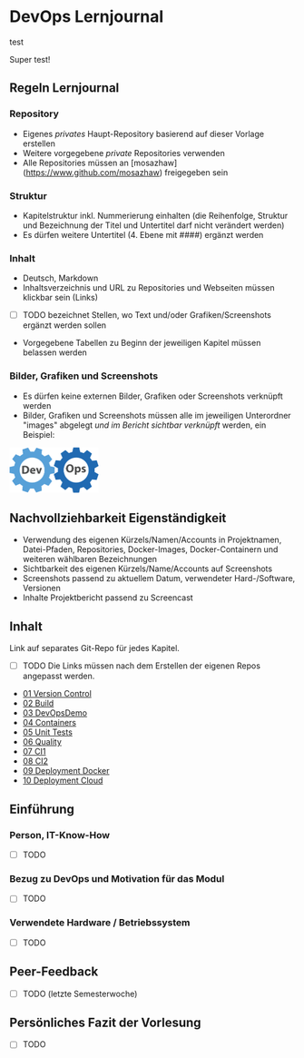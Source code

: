 # DevOps Lernjournal
test

Super test! 

## Regeln Lernjournal

### Repository
* Eigenes *privates* Haupt-Repository basierend auf dieser Vorlage erstellen
* Weitere vorgegebene *private* Repositories verwenden
* Alle Repositories müssen an [mosazhaw] (https://www.github.com/mosazhaw) freigegeben sein

### Struktur
* Kapitelstruktur inkl. Nummerierung einhalten (die Reihenfolge, Struktur und Bezeichnung der Titel und Untertitel darf nicht verändert werden)
* Es dürfen weitere Untertitel (4. Ebene mit ####) ergänzt werden

### Inhalt
* Deutsch, Markdown
* Inhaltsverzeichnis und URL zu Repositories und Webseiten müssen klickbar sein (Links)
* [ ] TODO bezeichnet Stellen, wo Text und/oder Grafiken/Screenshots ergänzt werden sollen
* Vorgegebene Tabellen zu Beginn der jeweiligen Kapitel müssen belassen werden

### Bilder, Grafiken und Screenshots
* Es dürfen keine externen Bilder, Grafiken oder Screenshots verknüpft werden
* Bilder, Grafiken und Screenshots müssen alle im jeweiligen Unterordner "images" abgelegt *und im Bericht sichtbar verknüpft* werden, ein Beispiel:

<img src="images/devops.png" alt="DevOpsLogo" width="157" height="80">

## Nachvollziehbarkeit Eigenständigkeit

* Verwendung des eigenen Kürzels/Namen/Accounts in Projektnamen, Datei-Pfaden, Repositories, Docker-Images, Docker-Containern und weiteren wählbaren Bezeichnungen
* Sichtbarkeit des eigenen Kürzels/Name/Accounts auf Screenshots
* Screenshots passend zu aktuellem Datum, verwendeter Hard-/Software, Versionen
* Inhalte Projektbericht passend zu Screencast

## Inhalt

Link auf separates Git-Repo für jedes Kapitel. 
* [ ] TODO Die Links müssen nach dem Erstellen der eigenen Repos angepasst werden.

- [01 Version Control](https://github.com/devopszhaw/DevOps-01-Version-Control)
- [02 Build](https://github.com/devopszhaw/DevOps-02-Build)
- [03 DevOpsDemo](https://github.com/devopszhaw/DevOps-03-DevOpsDemo)
- [04 Containers](https://github.com/devopszhaw/DevOps-04-Containers)
- [05 Unit Tests](https://github.com/devopszhaw/DevOps-05-Unit-Tests)
- [06 Quality](https://github.com/devopszhaw/DevOps-06-Quality)
- [07 CI1](https://github.com/devopszhaw/DevOps-07-CI1)
- [08 CI2](https://github.com/devopszhaw/DevOps-08-CI2)
- [09 Deployment Docker](https://github.com/devopszhaw/DevOps-09-Deployment-Docker)
- [10 Deployment Cloud](https://github.com/devopszhaw/DevOps-10-Deployment-Cloud)

## Einführung

### Person, IT-Know-How

- [ ] TODO

### Bezug zu DevOps und Motivation für das Modul

- [ ] TODO

### Verwendete Hardware / Betriebssystem

- [ ] TODO

## Peer-Feedback

- [ ] TODO (letzte Semesterwoche)

## Persönliches Fazit der Vorlesung

- [ ] TODO

